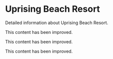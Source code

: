 # Uprising Beach Resort

Detailed information about Uprising Beach Resort.

This content has been improved.

This content has been improved.

This content has been improved.